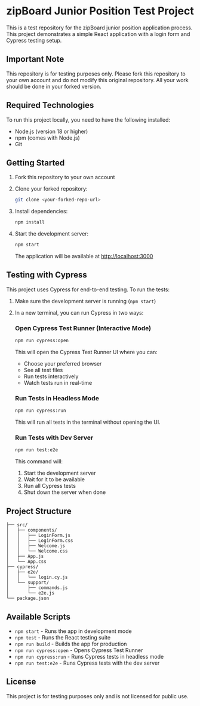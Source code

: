 # zipBoard Junior Position Test Project

This is a test repository for the zipBoard junior position application process. This project demonstrates a simple React application with a login form and Cypress testing setup.

## Important Note

This repository is for testing purposes only. Please fork this repository to your own account and do not modify this original repository. All your work should be done in your forked version.

## Required Technologies

To run this project locally, you need to have the following installed:

- Node.js (version 18 or higher)
- npm (comes with Node.js)
- Git

## Getting Started

1. Fork this repository to your own account
2. Clone your forked repository:

   ```bash
   git clone <your-forked-repo-url>
   ```

3. Install dependencies:

   ```bash
   npm install
   ```

4. Start the development server:

   ```bash
   npm start
   ```

   The application will be available at [http://localhost:3000](http://localhost:3000)

## Testing with Cypress

This project uses Cypress for end-to-end testing. To run the tests:

1. Make sure the development server is running (`npm start`)
2. In a new terminal, you can run Cypress in two ways:

   ### Open Cypress Test Runner (Interactive Mode)

   ```bash
   npm run cypress:open
   ```

   This will open the Cypress Test Runner UI where you can:
   - Choose your preferred browser
   - See all test files
   - Run tests interactively
   - Watch tests run in real-time

   ### Run Tests in Headless Mode

   ```bash
   npm run cypress:run
   ```

   This will run all tests in the terminal without opening the UI.

   ### Run Tests with Dev Server

   ```bash
   npm run test:e2e
   ```

   This command will:
   1. Start the development server
   2. Wait for it to be available
   3. Run all Cypress tests
   4. Shut down the server when done

## Project Structure

```
├── src/
│   ├── components/
│   │   ├── LoginForm.js
│   │   ├── LoginForm.css
│   │   ├── Welcome.js
│   │   └── Welcome.css
│   ├── App.js
│   └── App.css
├── cypress/
│   ├── e2e/
│   │   └── login.cy.js
│   └── support/
│       ├── commands.js
│       └── e2e.js
└── package.json
```

## Available Scripts

- `npm start` - Runs the app in development mode
- `npm test` - Runs the React testing suite
- `npm run build` - Builds the app for production
- `npm run cypress:open` - Opens Cypress Test Runner
- `npm run cypress:run` - Runs Cypress tests in headless mode
- `npm run test:e2e` - Runs Cypress tests with the dev server

## License

This project is for testing purposes only and is not licensed for public use.
